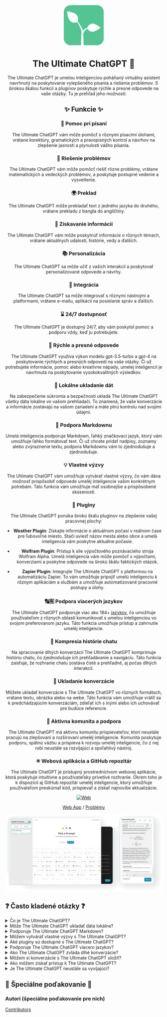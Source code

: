 <div align="center">
<img src="./../../docs/images/icon.png" alt="The Ultimate ChatGPT Icon"/>

<h1 align="center">The Ultimate ChatGPT 🌟</h1>

The Ultimate ChatGPT je umelou inteligenciou poháňaný virtuálny asistent navrhnutý na poskytovanie vylepšeného písania a riešenia problémov. S širokou škálou funkcií a pluginov poskytuje rýchle a presné odpovede na vaše otázky. Tu je prehľad jeho možností:

## ✨ Funkcie ✨

### 📝 Pomoc pri písaní
The Ultimate ChatGPT vám môže pomôcť s rôznymi písacími úlohami, vrátane korektúry, gramatických a pravopisných kontrol a návrhov na zlepšenie jasnosti a plynulosti vášho písania.

### 💭 Riešenie problémov
The Ultimate ChatGPT vám môže pomôcť riešiť rôzne problémy, vrátane matematických a vedeckých problémov, a poskytuje postupné vedenie a vysvetlenie.

### 🌍 Preklad
The Ultimate ChatGPT môže prekladať text z jedného jazyka do druhého, vrátane prekladu z bangla do angličtiny.

### 📑 Získavanie informácií
The Ultimate ChatGPT vám môže poskytnúť informácie o rôznych témach, vrátane aktuálnych udalostí, histórie, vedy a ďalších.

### 📚 Personalizácia
The Ultimate ChatGPT sa môže učiť z vašich interakcií a poskytovať personalizované odpovede a návrhy.

### 📎 Integrácia
The Ultimate ChatGPT sa môže integrovať s rôznymi nástrojmi a platformami, vrátane e-mailu, aplikácií na posielanie správ a ďalších.

### ⌛ 24/7 dostupnosť
The Ultimate ChatGPT je dostupný 24/7, aby vám poskytol pomoc a podporu vždy, keď ju potrebujete.

### 🚀 Rýchle a presné odpovede

The Ultimate ChatGPT využíva výkon modelu gpt-3.5-turbo a gpt-4 na poskytovanie rýchlych a presných odpovedí na vaše otázky. Či už potrebujete informácie, pomoc alebo kreatívne nápady, umelej inteligencii je navrhnutá na poskytovanie vysokokvalitných výsledkov.

### 💾 Lokálne ukladanie dát

Na zabezpečenie súkromia a bezpečnosti ukladá The Ultimate ChatGPT všetky dáta lokálne vo vašom prehliadači. To znamená, že vaše konverzácie a informácie zostávajú na vašom zariadení a máte plnú kontrolu nad svojimi údajmi.

### 🔢 Podpora Markdownu

Umelá inteligencia podporuje Markdown, ľahký značkovací jazyk, ktorý vám umožňuje ľahko formátovať text. Či už chcete pridať nadpisy, zoznamy alebo zvýraznenie textu, podpora Markdownu vám to zjednodušuje a zjednodušuje.

### 💡 Vlastné výzvy

The Ultimate ChatGPT vám umožňuje vytvárať vlastné výzvy, čo vám dáva možnosť prispôsobiť odpovede umeléj inteligencie vašim konkrétnym potrebám. Táto funkcia vám umožňuje mať osobnejšie a prispôsobené skúsenosti.

### 🔆 Pluginy

The Ultimate ChatGPT ponúka širokú škálu pluginov na zlepšenie vašej pracovnej plochy:

- **Weather Plugin**: Získajte informácie o aktuálnom počasí v reálnom čase pre ľubovoľné miesto. Stačí uviesť názov mesta alebo obce a umelá inteligencia vám poskytne aktuálne počasie.

- **Wolfram Plugin**: Prístup k sile výpočtového poznávacieho stroja Wolfram Alpha. Umelá inteligencia vám môže pomôcť s výpočtami, konverziami a poskytne odpovede na širokú škálu faktických otázok.

- **Zapier Plugin**: Integrujte The Ultimate ChatGPT s platformou na automatizáciu Zapier. To vám umožňuje pripojiť umelú inteligenciu k rôznym aplikáciám a službám a umožňuje automatizované pracovné postupy a úlohy.

### 🔠🈶 Podpora viacerých jazykov

The Ultimate ChatGPT podporuje viac ako 184+ [jazykov](./SUPPORTED_LANGUAGES.md), čo umožňuje používateľom z rôznych oblastí komunikovať s umelou inteligenciou vo svojom preferovanom jazyku. Táto funkcia umožňuje prístup a zahrnutie umeléj inteligencie.

### 💬 Kompresia histórie chatu

Na spracovanie dlhých konverzácií The Ultimate ChatGPT komprimuje históriu chatu, čo zjednodušuje ich prehľadávanie a navigáciu. Táto funkcia zaisťuje, že rozhranie chatu zostáva čisté a prehľadné, aj počas dlhých interakcií.

### 📂 Ukladanie konverzácie

Môžete ukladať konverzácie s The Ultimate ChatGPT vo rôznych formátoch, vrátane textu, obrázka alebo na webe. Táto funkcia vám umožňuje vrátiť sa k predchádzajúcim konverzáciám, zdieľať ich s inými alebo ich uchovávať pre budúce referencie.

### 🔑 Aktívna komunita a podpora

The Ultimate ChatGPT má aktívnu komunitu prispievateľov, ktorí neustále pracujú na zlepšovaní a rozširovaní umeléj inteligencie. Komunita poskytuje podporu, spätnú väzbu a prispieva k rozvoju umeléj inteligencie, čo z nej robí neustále sa rozvíjajúci a spoľahlivý nástroj.

### ✳ Webová aplikácia a GitHub repozitár

The Ultimate ChatGPT je prístupný prostredníctvom webovej aplikácie, ktorá poskytuje intuitívne a používateľsky prívetivé rozhranie. Okrem toho je k dispozícii aj GitHub repozitár umeléj inteligencie, ktorý umožňuje používateľom preskúmať kód, prispievať a získať najnovšie aktualizácie.

[![Web][Web-image]][web-url]

[Web App](https://chatgpt.kiask.xyz/) / [Problémy](https://github.com/ki-ask/The-Ultimate-ChatGPT/issues)

[web-url]: https://chatgpt.kiask.xyz
   
[download-url]: https://github.com/ki-ask/The-Ultimate-ChatGPT/releases

[Web-image]: https://img.shields.io/badge/Web-PWA-orange?logo=microsoftedge

![cover](./docs/images/cover.png)

</div>

## ❓ Často kladené otázky ❓

<details>
<summary>Čo je The Ultimate ChatGPT?</summary>
The Ultimate ChatGPT je umelou inteligenciou poháňaný virtuálny asistent, ktorý poskytuje rýchle a presné odpovede na vaše otázky a ponúka rôzne funkcie a pluginy na zlepšenie písania a riešenie problémov.
</details>

<details>
<summary>Môže The Ultimate ChatGPT ukladať dáta lokálne?</summary>
Áno, The Ultimate ChatGPT môže ukladať všetky dáta lokálne vo vašom prehliadači, čo zaisťuje súkromie a bezpečnosť.
</details>

<details>
<summary>Podporuje The Ultimate ChatGPT Markdown?</summary>
Áno, The Ultimate ChatGPT podporuje Markdown, čo vám umožňuje formátovať text a vytvárať bohatý obsah.
</details>

<details>
<summary>Môžem vytvárať vlastné výzvy s The Ultimate ChatGPT?</summary>
Áno, môžete vytvárať vlastné výzvy a prispôsobiť svoje interakcie s The Ultimate ChatGPT.
</details>

<details>
<summary>Aké pluginy sú dostupné s The Ultimate ChatGPT?</summary>
The Ultimate ChatGPT ponúka pluginy ako Weather, Wolfram a Zapier, ktoré zjednodušujú vašu prácu a poskytujú ďalšiu funkcionalitu.
</details>

<details>
<summary>Podporuje The Ultimate ChatGPT viacero jazykov?</summary>
Áno, The Ultimate ChatGPT má vstavané výzvy v viacerých jazykoch, čo vám umožňuje komunikovať vo vašom preferovanom jazyku.
</details>

<details>
<summary>Ako The Ultimate ChatGPT zvláda dlhé konverzácie?</summary>
The Ultimate ChatGPT komprimuje históriu chatu, aby zvládal dlhé konverzácie efektívne a poskytoval bezproblémový zážitok.
</details>

<details>
<summary>Môžem si konverzácie s The Ultimate ChatGPT uložiť?</summary>
Áno, konverzácie môžete uložiť vo formáte textu, obrázka alebo na webe pomocou funkcie KiAsk Share.
</details>

<details>
<summary>Ako môžem získať prístup k The Ultimate ChatGPT?</summary>
The Ultimate ChatGPT je dostupný ako webová aplikácia a môžete tiež získať prístup k GitHub repozitáru pre podporu a ďalšie funkcie.
</details>

<details>
<summary>Je The Ultimate ChatGPT neustále sa vyvíjajúci?</summary>
Áno, The Ultimate ChatGPT sa neustále vyvíja s aktualizáciami a vylepšeniami a má aktívnu komunitu prispievateľov.
</details>

## 🎉 Špeciálne poďakovanie 🎉

### Autori (špeciálne poďakovanie pre nich)

[Contributors](https://github.com/Yidadaa/ChatGPT-Next-Web/graphs/contributors)

